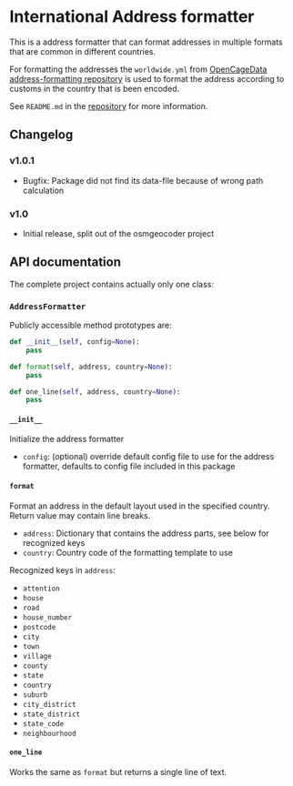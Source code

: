 # International Address formatter

This is a address formatter that can format addresses in multiple formats that are common
in different countries.

For formatting the addresses the `worldwide.yml` from [OpenCageData address-formatting repository](https://github.com/OpenCageData/address-formatting) is used to format the address according to customs in the country that is been encoded.

See `README.md` in the [repository](https://github.com/dunkelstern/international_address_formatter) for more information.

## Changelog

### v1.0.1

- Bugfix: Package did not find its data-file because of wrong path calculation

### v1.0

- Initial release, split out of the osmgeocoder project

## API documentation

The complete project contains actually only one class:

### `AddressFormatter`

Publicly accessible method prototypes are:

```python
def __init__(self, config=None):
    pass

def format(self, address, country=None):
    pass

def one_line(self, address, country=None):
    pass
```

#### `__init__`

Initialize the address formatter
- `config`: (optional) override default config file to use for the address formatter, defaults to config file included in this package

#### `format`

Format an address in the default layout used in the specified country. Return value may contain line breaks.
- `address`: Dictionary that contains the address parts, see below for recognized keys
- `country`: Country code of the formatting template to use

Recognized keys in `address`:
- `attention`
- `house`
- `road`
- `house_number`
- `postcode`
- `city`
- `town`
- `village`
- `county`
- `state`
- `country`
- `suburb`
- `city_district`
- `state_district`
- `state_code`
- `neighbourhood`

#### `one_line`

Works the same as `format` but returns a single line of text.
